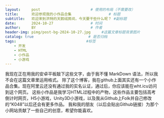 ```yaml
---
layout:     post                       # 使用的布局（不需要改）
title:      欢迎参观我的小作品合集                 # 标题 
subtitle:   欢迎来到洪特的天鹅绒房间，今天要干些什么呢？ #副标题
date:       2024-10-27                 # 时间
author:     BY                         # 作者
header-img: pimg/post-bg-2024-10-27.jpg     #这篇文章标题背景图片
catalog: true                         # 是否归档
tags:                                #标签
    - 开发
    - HTML
    - 小作品
    - 小游戏
---
```


我现在正在用我的安卓平板敲下这些文字，由于我不懂 MarkDown 语法，所以我不会在这篇文章里运用格式。
除了这个博客，我在github上面其实还有一个小作品合集。现在阿里云还没有通过我的实名认证，通过后，你应该能在wht.icu访问到这个网页。
这些小作品是我学习HTML过程中的产物，这些作品主要包括高考倒计时网页，H5小游戏，Unity3D小游戏，以及我从Github上Folk并自己修改的“K048”以后还会有更多作品。
我和我的朋友（以后会贴出Github链接）为那个小网站贡献了一些自己的创意，希望你能喜欢。
